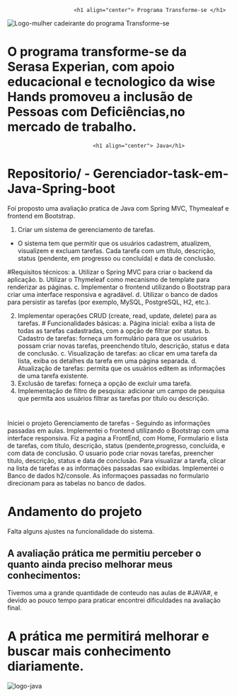                          <h1 align="center"> Programa Transforme-se </h1>

![Logo-mulher cadeirante do programa Transforme-se](https://github.com/Marcelinalima/Gerenciador-task-em-Java-Spring-boot/assets/98188325/4d0f518c-499d-4ae8-ac42-c935bd6ae3c6)

# O programa transforme-se da Serasa Experian, com apoio educacional e tecnologico da wise Hands promoveu a inclusão de Pessoas com Deficiências,no mercado de trabalho. 
  
                               <h1 align="center"> Java</h1>
  
 #  Repositorio/ - Gerenciador-task-em-Java-Spring-boot
 
  Foi proposto uma avaliação pratica de Java com Spring MVC, Thymealeaf e frontend em Bootstrap. 
  1. Criar um sistema de gerenciamento de tarefas.
  - O sistema tem que permitir que os usuários cadastrem, atualizem, visualizem e excluam tarefas.
  Cada tarefa com um título, descrição, status (pendente, em progresso ou concluída) e data de conclusão.

#Requisitos técnicos:
  a. Utilizar o Spring MVC para criar o backend da aplicação.
  b. Utilizar o Thymeleaf como mecanismo de template para renderizar as páginas.
  c. Implementar o frontend utilizando o Bootstrap para criar uma interface responsiva
     e agradável.
  d. Utilizar o banco de dados para persistir as tarefas (por exemplo,
     MySQL, PostgreSQL, H2, etc.).

  2. Implementar operações CRUD (create, read, update, delete) para as tarefas.
    # Funcionalidades básicas:
   a. Página inicial: exiba a lista de todas as tarefas cadastradas, com a opção de filtrar
      por status.
   b. Cadastro de tarefas: forneça um formulário para que os usuários possam criar
      novas tarefas, preenchendo título, descrição, status e data de conclusão.
   c. Visualização de tarefas: ao clicar em uma tarefa da lista, exiba os detalhes da
      tarefa em uma página separada.
   d. Atualização de tarefas: permita que os usuários editem as informações de uma
      tarefa existente.
  3. Exclusão de tarefas: forneça a opção de excluir uma tarefa.
  4. Implementação de filtro de pesquisa: adicionar um campo de pesquisa que
      permita aos usuários filtrar as tarefas por título ou descrição.
      
 <h1 align="center" Habilidades no projeto final></h1>

  Iniciei o projeto Gerenciamento de tarefas - Seguindo as informações passadas em aulas.
  Implementei o frontend utilizando o Bootstrap com uma interface responsiva.
  Fiz a pagina a FrontEnd, com Home, Formulario e lista de tarefas,
  com título, descrição, status (pendente,progresso, concluida, e com data de conclusão. 
  O usuario pode criar novas tarefas, preencher titulo, descrição, status e data de conclusão.
  Para visualizar a tarefa, clicar na lista de tarefas e as informações passadas sao exibidas.
  Implementei o Banco de dados h2/console.
  As informaçoes passadas no formulario direcionam para as tabelas no banco de dados.
  
  # Andamento do projeto
   Falta alguns ajustes na funcionalidade do sistema.
 
      
   ## A avaliação prática me permitiu perceber o quanto ainda preciso melhorar meus conhecimentos: 
   Tivemos uma a grande quantidade de conteudo nas aulas de #JAVA#, 
   e devido ao pouco tempo para praticar encontrei dificuldades na avaliação final.
  
    
   # A prática me permitirá melhorar e buscar mais conhecimento diariamente.
   
![logo-java](https://github.com/Marcelinalima/Gerenciador-task-em-Java-Spring-boot/assets/98188325/93b1731f-21aa-4b8f-a24b-354d89935f33)

 
